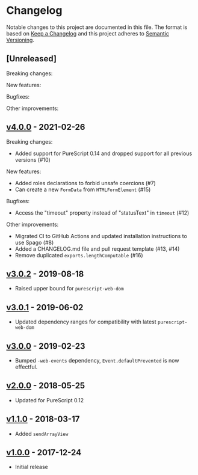 # Changelog

Notable changes to this project are documented in this file. The format is based on [Keep a Changelog](https://keepachangelog.com/en/1.0.0/) and this project adheres to [Semantic Versioning](https://semver.org/spec/v2.0.0.html).

## [Unreleased]

Breaking changes:

New features:

Bugfixes:

Other improvements:

## [v4.0.0](https://github.com/purescript-web/purescript-web-xhr/releases/tag/v4.0.0) - 2021-02-26

Breaking changes:
- Added support for PureScript 0.14 and dropped support for all previous versions (#10)

New features:
- Added roles declarations to forbid unsafe coercions (#7) 
- Can create a new `FormData` from `HTMLFormElement` (#15)

Bugfixes:
- Access the "timeout" property instead of "statusText" in `timeout` (#12)

Other improvements:
- Migrated CI to GitHub Actions and updated installation instructions to use Spago (#8)
- Added a CHANGELOG.md file and pull request template (#13, #14)
- Remove duplicated `exports.lengthComputable` (#16)

## [v3.0.2](https://github.com/purescript-web/purescript-web-xhr/releases/tag/v3.0.2) - 2019-08-18

- Raised upper bound for `purescript-web-dom`

## [v3.0.1](https://github.com/purescript-web/purescript-web-xhr/releases/tag/v3.0.1) - 2019-06-02

- Updated dependency ranges for compatibility with latest `purescript-web-dom`

## [v3.0.0](https://github.com/purescript-web/purescript-web-xhr/releases/tag/v3.0.0) - 2019-02-23

- Bumped `-web-events` dependency, `Event.defaultPrevented` is now effectful.

## [v2.0.0](https://github.com/purescript-web/purescript-web-xhr/releases/tag/v2.0.0) - 2018-05-25

- Updated for PureScript 0.12

## [v1.1.0](https://github.com/purescript-web/purescript-web-xhr/releases/tag/v1.1.0) - 2018-03-17

- Added `sendArrayView`

## [v1.0.0](https://github.com/purescript-web/purescript-web-xhr/releases/tag/v1.0.0) - 2017-12-24

- Initial release
